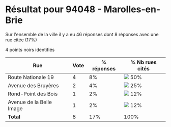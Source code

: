 # Résultat pour 94048 - Marolles-en-Brie

Sur l'ensemble de la ville il y a eu 46 réponses dont 8 réponses avec une rue citée (17%)

4 points noirs identifiés

| Rue | Vote | % réponses | % Nb rues cités|
|-----|------|------------|----------------|
| Route Nationale 19 | 4 | 8% | <img src="../../img/bar_50.gif" />&nbsp;50%|
| Avenue des Bruyères | 2 | 4% | <img src="../../img/bar_25.gif" />&nbsp;25%|
| Rond-Point des Bois | 1 | 2% | <img src="../../img/bar_12.gif" />&nbsp;12%|
| Avenue de la Belle Image | 1 | 2% | <img src="../../img/bar_12.gif" />&nbsp;12%|
| **Total** | 8 | 17% | 100%|
